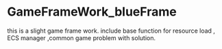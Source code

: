 # GameFrameWork_blueFrame
this is a slight game frame work. include base function for resource load , ECS manager ,common game problem with solution. 
